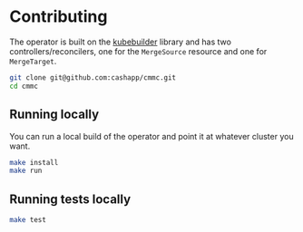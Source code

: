 # Contributing

The operator is built on the [kubebuilder][1] library and has two controllers/reconcilers,
one for the `MergeSource` resource and one for `MergeTarget`.

```sh
git clone git@github.com:cashapp/cmmc.git
cd cmmc
```

## Running locally

You can run a local build of the operator and point it at whatever cluster you
want.

```sh
make install
make run
```

## Running tests locally

```sh
make test
```

[1]: https://book.kubebuilder.io/
